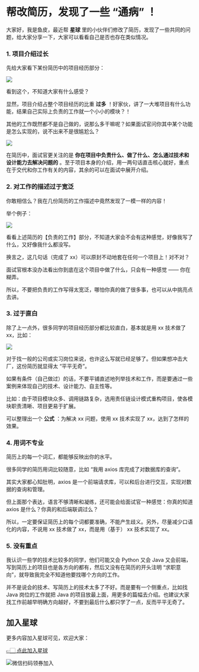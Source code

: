 # 帮改简历，发现了一些 “通病” ！

大家好，我是鱼皮，最近帮 **星球** 里的小伙伴们修改了简历，发现了一些共同的问题，给大家分享一下，大家可以看看自己是否也存在类似情况。



### 1. 项目介绍过长

先给大家看下某份简历中的项目经历部分：

![](https://qiniuyun.code-nav.cn/image-20220308122946234.png)

看到这个，不知道大家有什么感受？

显然，项目介绍占整个项目经历的比重 **过多** ！好家伙，讲了一大堆项目有什么功能，结果自己实际上负责的工作就一个小小的模块？！

其他的工作既然都不是自己做的，说那么多干嘛呢？如果面试官问你其中某个功能是怎么实现的，说不出来不是很尴尬么？

![](https://qiniuyun.code-nav.cn/image-20220308131412899.png)

在简历中，面试官更关注的是 **你在项目中负责什么、做了什么、怎么通过技术和设计能力去解决问题的** 。至于项目本身的介绍，用一两句话直击核心就好，重点在于交代和你工作有关的内容，其余的可以在面试中展开介绍。



### 2. 对工作的描述过于宽泛

你敢相信么？我在几份简历的工作描述中竟然发现了一模一样的内容！

举个例子：

![](https://qiniuyun.code-nav.cn/image-20220308123957025.png)

看看上述简历的【负责的工作】部分，不知道大家会不会有这种感觉，好像我写了什么，又好像我什么都没写。

换言之，这几句话（完成了 xx）可以原封不动地套在任何一个项目上！对不对？

面试官根本没办法看出你到底在这个项目中做了什么，只会有一种感觉 —— 你在糊弄。

所以，不要把负责的工作写得太宽泛，哪怕你真的做了很多事，也可以从中挑亮点去讲。



### 3. 过于直白

除了上一点外，很多同学的项目经历部分都比较直白，基本就是用 xx 技术做了 xx，比如：

![](https://qiniuyun.code-nav.cn/image-20220308130044691.png)

对于找一般的公司或实习岗位来说，也许这么写就已经足够了。但如果想冲击大厂，这份简历就显得太 “平平无奇”。

如果有条件（自己做过）的话，不要平铺直述地列举技术和工作，而是要通过一些案例来体现自己的技术、设计能力、自主性等。

比如：由于项目模块众多、调用链路复杂，选用责任链设计模式重构项目，使各模块职责清晰、项目更易于扩展。

可以整理出一个 **公式** ：为解决 xx 问题，使用 xx 技术实现了 xx，达到了怎样的效果。



### 4. 用词不专业

简历上的每一个词汇，都能够反映出你的水平。

很多同学的简历用词比较随意，比如 “我用 axios 库完成了对数据库的查询”。

其实大家都心知肚明，axios 是一个前端请求库，可以和后台进行交互，实现对数据的查询和管理。

但上面那个表达，语言不够清晰和凝练，还可能会给面试官一种感觉：你真的知道 axios 是什么？你真的和后端联调过么？

所以，一定要保证简历上的每个词都要准确，不能产生歧义。另外，尽量减少口语化的内容，不说用 xx 技术做了 xx，而是用（基于） xx 技术实现了 xx。



### 5. 没有重点

我认识一些学的技术比较多的同学，他们可能又会 Python 又会 Java 又会前端，写到简历上的项目也是各方向的都有，然后又没有在简历的开头注明 “求职意向”，就导致我完全不知道他要找哪个方向的工作。

并不是说会的技术、写简历上的技术太多了不好。而是要有一个侧重点，比如找 Java 岗位的工作就把 Java 的项目放最上面，用更多的篇幅去介绍。也建议大家找工作前越早明确方向越好，不要到最后什么都只学了一点，反而平平无奇了。



## 加入星球

更多内容加入星球可见，欢迎大家：

[👉🏻 点此加入星球](https://yuyuanweb.feishu.cn/wiki/SDtMwjR1DituVpkz5MLc3fZLnzb)

![微信扫码领券加入](https://www.codefather.cn/img/%E7%9F%A5%E8%AF%86%E6%98%9F%E7%90%83%E6%89%AB%E7%A0%81.jpeg)


